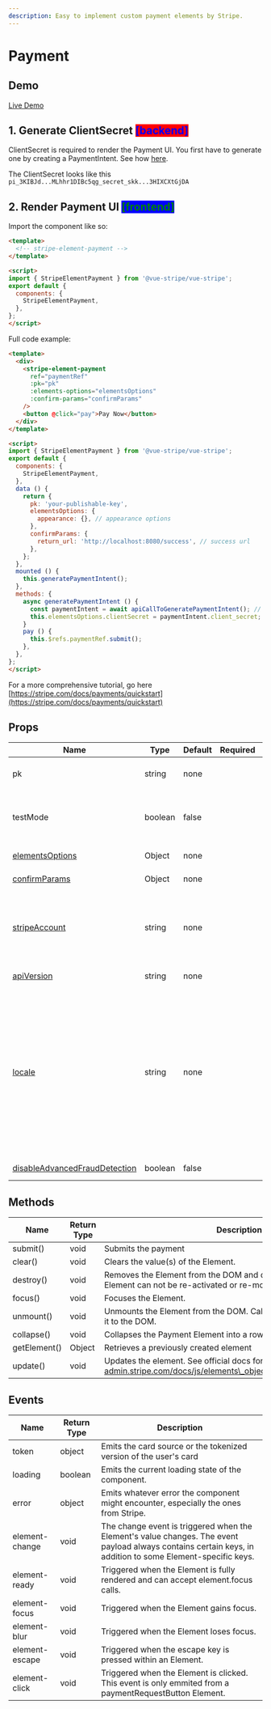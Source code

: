 ```yaml
---
description: Easy to implement custom payment elements by Stripe.
---
```


# Payment

## Demo

[Live Demo](https://vuestripe.com/stripe-elements/payment)

## 1. Generate ClientSecret <mark style="color:blue;background-color:red;">\[backend]</mark>

ClientSecret is required to render the Payment UI. You first have to generate one by creating a PaymentIntent. See how [here](https://stripe.com/docs/api/payment\_intents/create?lang=node).

The ClientSecret looks like this `pi_3KIBJd...MLhhr1DIBc5qg_secret_skk...3HIXCXtGjDA`

## 2. Render Payment UI <mark style="color:green;background-color:blue;">\[frontend]</mark>

Import the component like so:

```html
<template>
  <!-- stripe-element-payment -->
</template>

<script>
import { StripeElementPayment } from '@vue-stripe/vue-stripe';
export default {
  components: {
    StripeElementPayment,
  },
};
</script>
```

Full code example:

```html
<template>
  <div>
    <stripe-element-payment
      ref="paymentRef"
      :pk="pk"
      :elements-options="elementsOptions"
      :confirm-params="confirmParams"
    />
    <button @click="pay">Pay Now</button>
  </div>
</template>

<script>
import { StripeElementPayment } from '@vue-stripe/vue-stripe';
export default {
  components: {
    StripeElementPayment,
  },
  data () {
    return {
      pk: 'your-publishable-key',
      elementsOptions: {
        appearance: {}, // appearance options
      },
      confirmParams: {
        return_url: 'http://localhost:8080/success', // success url
      },
    };
  },
  mounted () {
    this.generatePaymentIntent();
  },
  methods: {
    async generatePaymentIntent () {
      const paymentIntent = await apiCallToGeneratePaymentIntent(); // this is just a dummy, create your own API call
      this.elementsOptions.clientSecret = paymentIntent.client_secret;
    }
    pay () {
      this.$refs.paymentRef.submit();
    },
  },
};
</script>
```

For a more comprehensive tutorial, go here [https://stripe.com/docs/payments/quickstart](https://stripe.com/docs/payments/quickstart)

## Props

<table><thead><tr><th>Name</th><th>Type</th><th>Default</th><th data-type="select">Required</th><th>Description</th></tr></thead><tbody><tr><td>pk</td><td>string</td><td>none</td><td></td><td>Stripe's publishable key, you can retrieve this from your Stripe dashboard.</td></tr><tr><td>testMode</td><td>boolean</td><td>false</td><td></td><td>Add this if you want to bypass the insecure host warning when testing to a non-localhost or non-https links.</td></tr><tr><td><a href="https://stripe.com/docs/js/elements_object/create#stripe_elements-options">elementsOptions</a></td><td>Object</td><td>none</td><td></td><td>A set of options to create this Elements instance with.</td></tr><tr><td><a href="https://stripe.com/docs/js/payment_intents/confirm_payment">confirmParams</a></td><td>Object</td><td>none</td><td></td><td>A set of options to confirm a PaymentIntent.</td></tr><tr><td><a href="https://stripe.com/docs/js/initializing#init_stripe_js-options-stripeAccount">stripeAccount</a></td><td>string</td><td>none</td><td></td><td>For usage with Connect only. Specifying a connected account ID (e.g., acct_24BFMpJ1svR5A89k) allows you to perform actions on behalf of that account.</td></tr><tr><td><a href="https://stripe.com/docs/js/initializing#init_stripe_js-options-apiVersion">apiVersion</a></td><td>string</td><td>none</td><td></td><td>Override your account's API version.</td></tr><tr><td><a href="https://stripe.com/docs/js/initializing#init_stripe_js-options-locale">locale</a></td><td>string</td><td>none</td><td></td><td><p>A locale used to globally configure localization in Stripe. Setting the locale here will localize error strings for all Stripe.js methods. It will also configure the locale for Elements and Checkout. Default is auto (Stripe detects the locale of the browser).</p><p>Note that Checkout supports a slightly different set of locales than Stripe.js.</p></td></tr><tr><td><a href="https://stripe.com/docs/disputes/prevention/advanced-fraud-detection#disabling-advanced-fraud-detection">disableAdvancedFraudDetection</a></td><td>boolean</td><td>false</td><td></td><td>Disables the advanced fraud detection feature.</td></tr></tbody></table>

## Methods

| Name         | Return Type | Description                                                                                                                             |
| ------------ | ----------- | --------------------------------------------------------------------------------------------------------------------------------------- |
| submit()     | void        | Submits the payment                                                                                                                     |
| clear()      | void        | Clears the value(s) of the Element.                                                                                                     |
| destroy()    | void        | Removes the Element from the DOM and destroys it. A destroyed Element can not be re-activated or re-mounted to the DOM.                 |
| focus()      | void        | Focuses the Element.                                                                                                                    |
| unmount()    | void        | Unmounts the Element from the DOM. Call element.mount to re-attach it to the DOM.                                                       |
| collapse()   | void        | Collapses the Payment Element into a row of payment method tabs                                                                         |
| getElement() | Object      | Retrieves a previously created element                                                                                                  |
| update()     | void        | Updates the element. See official docs for more detail: https://site-admin.stripe.com/docs/js/elements\_object/update\_payment\_element |

## Events

| Name           | Return Type | Description                                                                                                                                                |
| -------------- | ----------- | ---------------------------------------------------------------------------------------------------------------------------------------------------------- |
| token          | object      | Emits the card source or the tokenized version of the user's card                                                                                          |
| loading        | boolean     | Emits the current loading state of the component.                                                                                                          |
| error          | object      | Emits whatever error the component might encounter, especially the ones from Stripe.                                                                       |
| element-change | void        | The change event is triggered when the Element's value changes. The event payload always contains certain keys, in addition to some Element-specific keys. |
| element-ready  | void        | Triggered when the Element is fully rendered and can accept element.focus calls.                                                                           |
| element-focus  | void        | Triggered when the Element gains focus.                                                                                                                    |
| element-blur   | void        | Triggered when the Element loses focus.                                                                                                                    |
| element-escape | void        | Triggered when the escape key is pressed within an Element.                                                                                                |
| element-click  | void        | Triggered when the Element is clicked. This event is only emmited from a paymentRequestButton Element.                                                     |
